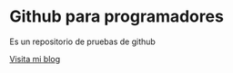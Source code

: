 # Github para programadores

Es un repositorio de pruebas de github

[Visita mi blog](https://www.speedtest.net/)

